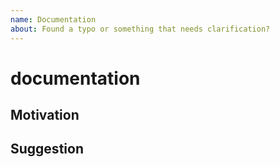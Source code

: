```yaml
---
name: Documentation
about: Found a typo or something that needs clarification?
---
```


# documentation

## Motivation

## Suggestion

